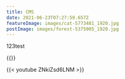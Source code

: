 ```yaml
---
title: CMS
date: 2021-06-23T07:27:59.657Z
featureImage: images/cat-5773481_1920.jpg
postImage: images/forest-5375005_1920.jpg
---
```

123test

{{<youtube ZNkiZsd6LNM>}}

{{< youtube ZNkiZsd6LNM >}}